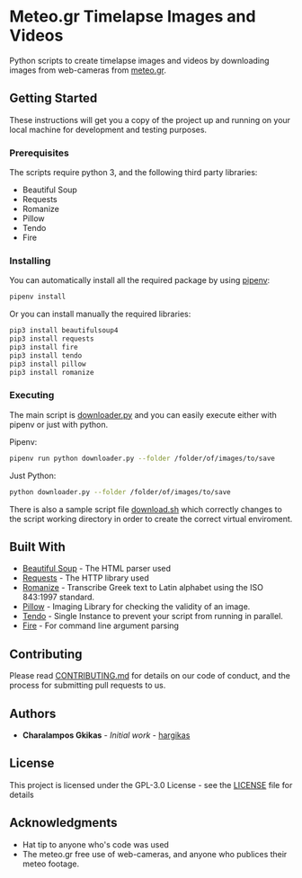 # Meteo.gr Timelapse Images and Videos

Python scripts to create timelapse images and videos by downloading images from web-cameras from [meteo.gr](http://meteo.gr/webcameras.cfm).

## Getting Started

These instructions will get you a copy of the project up and running on your local machine for development and testing purposes.

### Prerequisites

The scripts require python 3, and the following third party libraries:

* Beautiful Soup
* Requests
* Romanize
* Pillow
* Tendo
* Fire

### Installing

You can automatically install all the required package by using [pipenv](http://pipenv.readthedocs.io/en/latest/):

```bash
pipenv install
```

Or you can install manually the required libraries:

```bash
pip3 install beautifulsoup4
pip3 install requests
pip3 install fire
pip3 install tendo
pip3 install pillow
pip3 install romanize
```

### Executing

The main script is [downloader.py](downloader.py) and you can easily execute either with pipenv or just with python.

Pipenv:

```bash
pipenv run python downloader.py --folder /folder/of/images/to/save
```

Just Python:

```bash
python downloader.py --folder /folder/of/images/to/save
```

There is also a sample script file [download.sh](download.sh) which correctly changes to the script working directory in order to create the correct virtual enviroment.

## Built With

* [Beautiful Soup](https://www.crummy.com/software/BeautifulSoup/bs4/doc/) - The HTML parser used
* [Requests](http://docs.python-requests.org/en/master/) - The HTTP library used
* [Romanize](https://github.com/gschizas/RomanizePython) - Transcribe Greek text to Latin alphabet using the ISO 843:1997 standard.
* [Pillow](https://pillow.readthedocs.io/en/latest/) - Imaging Library for checking the validity of an image.
* [Tendo](https://github.com/pycontribs/tendo) - Single Instance to prevent your script from running in parallel.
* [Fire](https://github.com/google/python-fire) - For command line argument parsing

## Contributing

Please read [CONTRIBUTING.md](CONTRIBUTING.md) for details on our code of conduct, and the process for submitting pull requests to us.

## Authors

* **Charalampos Gkikas** - *Initial work* - [hargikas](https://github.com/hargikas)

## License

This project is licensed under the GPL-3.0 License - see the [LICENSE](LICENSE) file for details

## Acknowledgments

* Hat tip to anyone who's code was used
* The meteo.gr free use of web-cameras, and anyone who publices their meteo footage.
